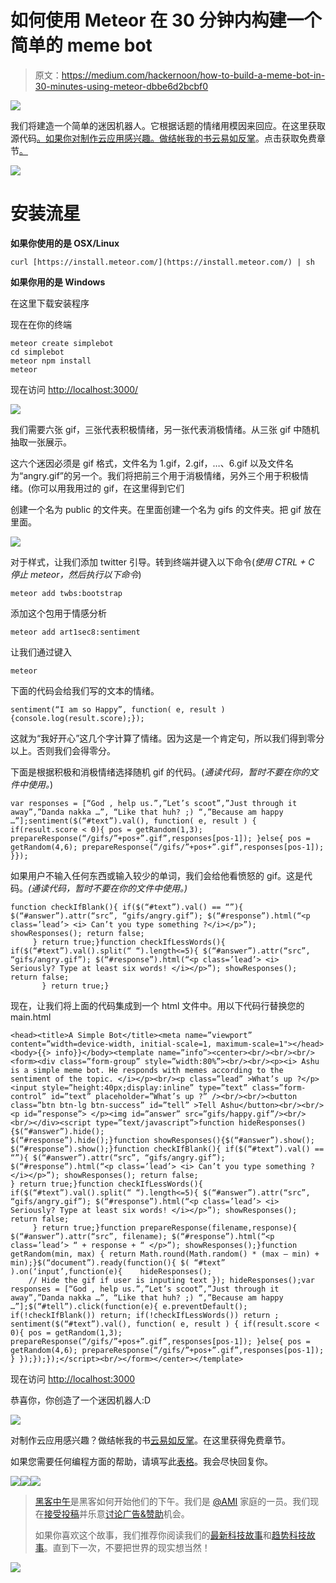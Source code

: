 # 如何使用 Meteor 在 30 分钟内构建一个简单的 meme bot

> 原文：<https://medium.com/hackernoon/how-to-build-a-meme-bot-in-30-minutes-using-meteor-dbbe6d2bcbf0>

![](img/f12ed7cc88d84d92202e1ac92d30b239.png)

我们将建造一个简单的迷因机器人。它根据话题的情绪用模因来回应。在这里获取源代码[。如果你对制作云应用感兴趣。做结帐我的书](https://github.com/jamesfebin/simplebot)[云易如反掌](http://amzn.to/2n32wJT)。点击获取免费章节[。](http://bit.ly/2izUg2h)

![](img/bbc2d4445b45c20d4307a51d0630c89e.png)

# 安装流星

**如果你使用的是 OSX/Linux**

```
curl [https://install.meteor.com/](https://install.meteor.com/) | sh
```

**如果你用的是 Windows**

在这里下载安装程序

现在在你的终端

```
meteor create simplebot
cd simplebot
meteor npm install
meteor
```

现在访问 [http://localhost:3000/](http://localhost:3000/)

![](img/d01fa41094c63631431400d789456811.png)

我们需要六张 gif，三张代表积极情绪，另一张代表消极情绪。从三张 gif 中随机抽取一张展示。

这六个迷因必须是 gif 格式，文件名为 1.gif，2.gif，…、6.gif 以及文件名为“angry.gif”的另一个。我们将把前三个用于消极情绪，另外三个用于积极情绪。(你可以用我用过的 gif，在这里得到它们

创建一个名为 public 的文件夹。在里面创建一个名为 gifs 的文件夹。把 gif 放在里面。

![](img/0c8d4b6044634f1c833e9abe78537fc9.png)

对于样式，让我们添加 twitter 引导。转到终端并键入以下命令(*使用 CTRL + C 停止 meteor，然后执行以下命令*)

```
meteor add twbs:bootstrap
```

添加这个包用于情感分析

```
meteor add art1sec8:sentiment
```

让我们通过键入

```
meteor
```

下面的代码会给我们写的文本的情绪。

```
sentiment(“I am so Happy”, function( e, result ) {console.log(result.score);});
```

这就为“我好开心”这几个字计算了情绪。因为这是一个肯定句，所以我们得到零分以上。否则我们会得零分。

下面是根据积极和消极情绪选择随机 gif 的代码。(*通读代码，暂时不要在你的文件中使用。*)

```
var responses = [“God , help us.”,”Let’s scoot”,”Just through it away”,”Danda nakka …”, “Like that huh? ;) “,”Because am happy …”];sentiment($(“#text”).val(), function( e, result ) { if(result.score < 0){ pos = getRandom(1,3); prepareResponse(“/gifs/”+pos+”.gif”,responses[pos-1]); }else{ pos = getRandom(4,6); prepareResponse(“/gifs/”+pos+”.gif”,responses[pos-1]);
}});
```

如果用户不输入任何东西或输入较少的单词，我们会给他看愤怒的 gif。这是代码。*(通读代码，暂时不要在你的文件中使用。)*

```
function checkIfBlank(){ if($(“#text”).val() == “”){ $(“#answer”).attr(“src”, “gifs/angry.gif”); $(“#response”).html(“<p class=’lead’> <i> Can’t you type something ?</i></p>”); showResponses(); return false;
     } return true;}function checkIfLessWords(){ if($(“#text”).val().split(“ “).length<=5){ $(“#answer”).attr(“src”, “gifs/angry.gif”); $(“#response”).html(“<p class=’lead’> <i> Seriously? Type at least six words! </i></p>”); showResponses(); return false;
       } return true;}
```

现在，让我们将上面的代码集成到一个 html 文件中。用以下代码行替换您的 main.html

```
<head><title>A Simple Bot</title><meta name=”viewport” content=”width=device-width, initial-scale=1, maximum-scale=1"></head><body>{{> info}}</body><template name=”info”><center><br/><br/><br/><form><div class=”form-group” style=”width:80%”><br/><br/><p><i> Ashu is a simple meme bot. He responds with memes according to the sentiment of the topic. </i></p><br/><p class=”lead” >What’s up ?</p><input style=”height:40px;display:inline” type=”text” class=”form-control” id=”text” placeholder=”What’s up ?” /><br/><br/><button class=”btn btn-lg btn-success” id=”tell” >Tell Ashu</button><br/><br/><p id=”response”> </p><img id=”answer” src=”gifs/happy.gif”/><br/><br/></div><script type=”text/javascript”>function hideResponses(){$(“#answer”).hide();
$(“#response”).hide();}function showResponses(){$(“#answer”).show();
$(“#response”).show();}function checkIfBlank(){ if($(“#text”).val() == “”){ $(“#answer”).attr(“src”, “gifs/angry.gif”); $(“#response”).html(“<p class=’lead’> <i> Can’t you type something ?</i></p>”); showResponses(); return false;
} return true;}function checkIfLessWords(){ if($(“#text”).val().split(“ “).length<=5){ $(“#answer”).attr(“src”, “gifs/angry.gif”); $(“#response”).html(“<p class=’lead’> <i> Seriously? Type at least six words! </i></p>”); showResponses(); return false;
     } return true;}function prepareResponse(filename,response){ $(“#answer”).attr(“src”, filename); $(“#response”).html(“<p class=’lead’> “ + response + “ </p>”); showResponses();}function getRandom(min, max) { return Math.round(Math.random() * (max — min) + min);}$(“document”).ready(function(){ $( “#text” ).on(‘input’,function(e){    hideResponses(); 
    // Hide the gif if user is inputing text }); hideResponses();var responses = [“God , help us.”,”Let’s scoot”,”Just through it away”,”Danda nakka …”, “Like that huh? ;) “,”Because am happy …”];$(“#tell”).click(function(e){ e.preventDefault(); if(!checkIfBlank()) return; if(!checkIfLessWords()) return ; sentiment($(“#text”).val(), function( e, result ) { if(result.score < 0){ pos = getRandom(1,3); prepareResponse(“/gifs/”+pos+”.gif”,responses[pos-1]); }else{ pos = getRandom(4,6); prepareResponse(“/gifs/”+pos+”.gif”,responses[pos-1]); } });});});</script><br/></form></center></template>
```

现在访问 [http://localhost:3000](http://localhost:3000)

恭喜你，你创造了一个迷因机器人:D

![](img/bbc2d4445b45c20d4307a51d0630c89e.png)

对制作云应用感兴趣？做结帐我的书[云易如反掌](http://amzn.to/2n32wJT)。在这里获得免费章节。

如果您需要任何编程方面的帮助，请填写此[表格](https://docs.google.com/forms/d/e/1FAIpQLSfT53VfKPOyBBDxN8F5fOSDt0Uj3XGUoRqH2xXKC_CWqIBSeg/viewform)。我会尽快回复你。

[![](img/50ef4044ecd4e250b5d50f368b775d38.png)](http://bit.ly/HackernoonFB)[![](img/979d9a46439d5aebbdcdca574e21dc81.png)](https://goo.gl/k7XYbx)[![](img/2930ba6bd2c12218fdbbf7e02c8746ff.png)](https://goo.gl/4ofytp)

> [黑客中午](http://bit.ly/Hackernoon)是黑客如何开始他们的下午。我们是 [@AMI](http://bit.ly/atAMIatAMI) 家庭的一员。我们现在[接受投稿](http://bit.ly/hackernoonsubmission)并乐意[讨论广告&赞助](mailto:partners@amipublications.com)机会。
> 
> 如果你喜欢这个故事，我们推荐你阅读我们的[最新科技故事](http://bit.ly/hackernoonlatestt)和[趋势科技故事](https://hackernoon.com/trending)。直到下一次，不要把世界的现实想当然！

![](img/be0ca55ba73a573dce11effb2ee80d56.png)